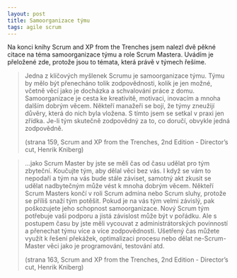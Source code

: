 ```yaml
---
layout: post
title: Samoorganizace týmu
tags: agile scrum
---
```


Na konci knihy Scrum and XP from the Trenches jsem nalezl dvě pěkné citace na téma samoorganizace týmu a role Scrum Mastera. Uvádím je přeložené zde, protože jsou to témata, která právě v týmech řešíme.

> Jedna z klíčových myšlenek Scrumu je samoorganizace týmu. Týmu by mělo být přenecháno tolik zodpovědnosti, kolik je jen možné, včetně věcí jako je docházka a schvalování práce z domu. Samoorganizace je cesta ke kreativitě, motivaci, inovacím a mnoha dalším dobrým věcem.
> Někteří manažeři se bojí, že týmy zneužijí důvěry, která do nich byla vložena. S tímto jsem se setkal v praxi jen zřídka. Je-li tým skutečně zodpovědný za to, co doručí, obvykle jedná zodpovědně.
>
> (strana 159, Scrum and XP from the Trenches, 2nd Edition - Director’s cut, Henrik Kniberg)

> ...jako Scrum Master by jste se měli čas od času udělat pro tým zbyteční. Koučujte tým, aby dělal věci bez vás.
> I když se vám to nepodaří a tým na vás bude stále záviset, samotný akt zkusit se udělat nadbytečným může vést k mnoha dobrým věcem.
> Někteří Scrum Masters končí v roli Scrum admina nebo Scrum sluhy, protože se příliš snaží tým potěšit.
> Pokud je na vás tým velmi závislý, pak poškozujete jeho schopnost samoorganizace.
> Nový Scrum tým potřebuje vaši podporu a jistá závislost může být v pořádku.
> Ale s postupem času by jste měli vycouvat z administrátorských povinností a přenechat týmu více a více zodpovědnosti.
> Ušetřený čas můžete využít k řešení překážek, optimalizaci procesu nebo dělat ne-Scrum-Master věci jako je programování, testování atd.
>
> (strana 163, Scrum and XP from the Trenches, 2nd Edition - Director’s cut, Henrik Kniberg)
